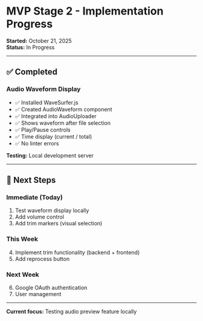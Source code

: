 # MVP Stage 2 - Implementation Progress

**Started:** October 21, 2025  
**Status:** In Progress

---

## ✅ Completed

### Audio Waveform Display
- ✅ Installed WaveSurfer.js
- ✅ Created AudioWaveform component
- ✅ Integrated into AudioUploader
- ✅ Shows waveform after file selection
- ✅ Play/Pause controls
- ✅ Time display (current / total)
- ✅ No linter errors

**Testing:** Local development server

---

## 🎯 Next Steps

### Immediate (Today)
1. Test waveform display locally
2. Add volume control
3. Add trim markers (visual selection)

### This Week
4. Implement trim functionality (backend + frontend)
5. Add reprocess button

### Next Week
6. Google OAuth authentication
7. User management

---

**Current focus:** Testing audio preview feature locally


